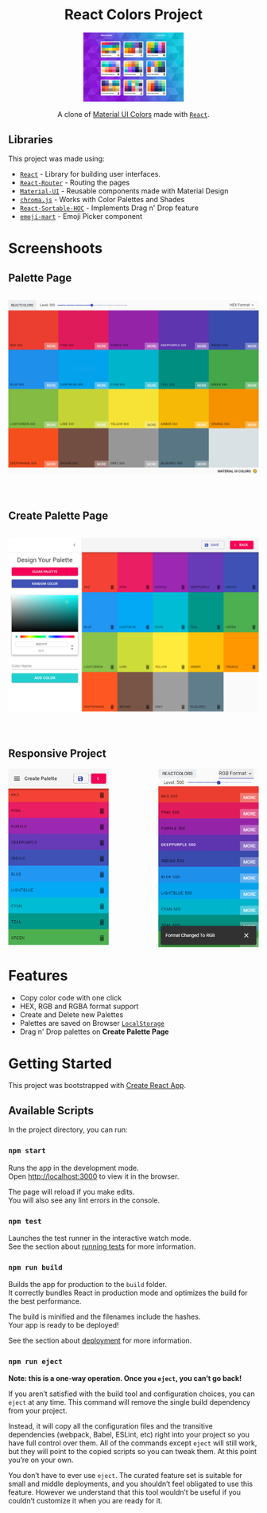 <h1 align="center">React Colors Project</h1> 

<div align="center">

<div style="width: 40%">
  
  <img src="./src/img/main.png" />
  <!-- ![image](https://i.imgur.com/9x1F9At.png) -->

</div>

A clone of [Material UI Colors](http://materialuicolors.co/?utm_source=launchers) made with [`React`](https://facebook.github.io/react/).

</div>

## Libraries

This project was made using:

- [`React`](https://facebook.github.io/react/) - Library for building user interfaces.
- [`React-Router`](https://github.com/ReactTraining/react-router) - Routing the pages
- [`Material-UI`](https://github.com/mui-org/material-ui) - Reusable components made with Material Design
- [`chroma.js`](https://github.com/gka/chroma.js) - Works with Color Palettes and Shades
- [`React-Sortable-HOC`](https://github.com/clauderic/react-sortable-hoc) - Implements Drag n' Drop feature
- [`emoji-mart`](https://github.com/missive/emoji-mart) - Emoji Picker component

# Screenshoots

## Palette Page

<img style="margin-top: 15px; margin-bottom: 40px;" src="./src/img/palette.png" />

## Create Palette Page
<img style="margin-top: 15px; margin-bottom: 40px;" src="./src/img/create.png" />

## Responsive Project
<div style="margin-top: 15px; margin-bottom: 40px; display: flex; justify-content: space-between;">
  <img width="40%" src="./src/img/mobile.png" />
  <img width="40%" src="./src/img/mobilePalette.png" />
</div>

# Features

- Copy color code with one click
- HEX, RGB and RGBA format support
- Create and Delete new Palettes
- Palettes are saved on Browser [`LocalStorage`](https://developer.mozilla.org/pt-BR/docs/Web/API/Window/Window.localStorage)
- Drag n' Drop palettes on **Create Palette Page** 

# Getting Started

This project was bootstrapped with [Create React App](https://github.com/facebook/create-react-app).

## Available Scripts

In the project directory, you can run:

### `npm start`

Runs the app in the development mode.\
Open [http://localhost:3000](http://localhost:3000) to view it in the browser.

The page will reload if you make edits.\
You will also see any lint errors in the console.

### `npm test`

Launches the test runner in the interactive watch mode.\
See the section about [running tests](https://facebook.github.io/create-react-app/docs/running-tests) for more information.

### `npm run build`

Builds the app for production to the `build` folder.\
It correctly bundles React in production mode and optimizes the build for the best performance.

The build is minified and the filenames include the hashes.\
Your app is ready to be deployed!

See the section about [deployment](https://facebook.github.io/create-react-app/docs/deployment) for more information.

### `npm run eject`

**Note: this is a one-way operation. Once you `eject`, you can’t go back!**

If you aren’t satisfied with the build tool and configuration choices, you can `eject` at any time. This command will remove the single build dependency from your project.

Instead, it will copy all the configuration files and the transitive dependencies (webpack, Babel, ESLint, etc) right into your project so you have full control over them. All of the commands except `eject` will still work, but they will point to the copied scripts so you can tweak them. At this point you’re on your own.

You don’t have to ever use `eject`. The curated feature set is suitable for small and middle deployments, and you shouldn’t feel obligated to use this feature. However we understand that this tool wouldn’t be useful if you couldn’t customize it when you are ready for it.
